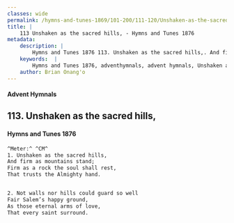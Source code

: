 ```yaml
---
classes: wide
permalink: /hymns-and-tunes-1869/101-200/111-120/Unshaken-as-the-sacred-hills,/
title: |
    113 Unshaken as the sacred hills, - Hymns and Tunes 1876
metadata:
    description: |
        Hymns and Tunes 1876 113. Unshaken as the sacred hills,. And firm as mountains stand; Firm as a rock the soul shall rest,  That trusts the Almighty hand. 
    keywords:  |
        Hymns and Tunes 1876, adventhymnals, advent hymnals, Unshaken as the sacred hills,, And firm as mountains stand;, 
    author: Brian Onang'o
---
```


#### Advent Hymnals
## 113. Unshaken as the sacred hills,
####  Hymns and Tunes 1876

```txt
^Meter:^ ^CM^
1. Unshaken as the sacred hills,
And firm as mountains stand;
Firm as a rock the soul shall rest, 
That trusts the Almighty hand.


2. Not walls nor hills could guard so well
Fair Salem’s happy ground,
As those eternal arms of love,
That every saint surround.
```